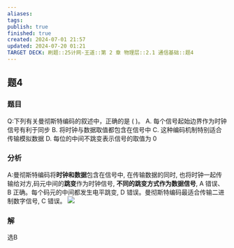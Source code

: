 ```yaml
---
aliases: 
tags: 
publish: true
finished: true
created: 2024-07-01 21:57
updated: 2024-07-20 01:21
TARGET DECK: 刷题::25计网-王道::第 2 章 物理层::2.1 通信基础::题4
---
```


## 题4
### 题目
Q:下列有关曼彻斯特编码的叙述中，正确的是 ( )。
A. 每个信号起始边界作为时钟信号有利于同步
B. 将时钟与数据取值都包含在信号中
C. 这种编码机制特别适合传输模拟数据
D. 每位的中间不跳变表示信号的取值为 0
### 分析
A:曼彻斯特编码将**时钟和数据**包含在信号中, 在传输数据的同时, 也将时钟一起传输给对方,码元中间的**跳变**作为时钟信号, **不同的跳变方式作为数据信号**, A 错误、B 正确。每个码元的中间都发生电平跳变, $\mathrm{D}$ 错误。曼彻斯特编码最适合传输二进制数字信号, $\mathrm{C}$ 错误。
![](https://img.hwenyi.live/202407200121013.webp)
### 解
选B
<!--ID: 1721412115594-->

